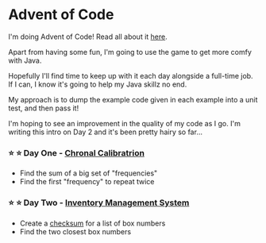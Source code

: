 # Advent of Code

I'm doing Advent of Code! Read all about it [here](https://adventofcode.com/).

Apart from having some fun, I'm going to use the game to get more comfy with Java.

Hopefully I'll find time to keep up with it each day alongside a full-time job. If I can, I know it's going to help my Java skillz no end. 

My approach is to dump the example code given in each example into a unit test, and then pass it!

I'm hoping to see an improvement in the quality of my code as I go. I'm writing this intro on Day 2 and it's been pretty hairy so far... 

### ⭐ ⭐ Day One - [Chronal Calibratrion](https://adventofcode.com/2018/day/1)
- Find the sum of a big set of "frequencies"
- Find the first "frequency" to repeat twice

### ⭐ ⭐ Day Two - [Inventory Management System](https://adventofcode.com/2018/day/2)
- Create a [checksum](https://en.wikipedia.org/wiki/Checksum) for a list of box numbers
- Find the two closest box numbers